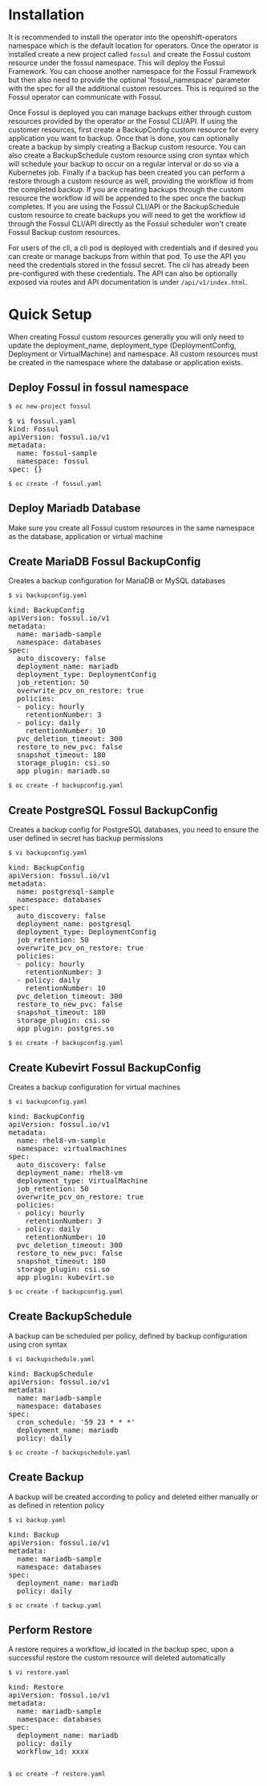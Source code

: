 # Installation
It is recommended to install the operator into the openshift-operators namespace which is the default location for operators. Once the operator is installed create a new project called ```fossul``` and create the Fossul custom resource under the fossul namespace. This will deploy the Fossul Framework. You can choose another namespace for the Fossul Framework but then also need to provide the optional 'fossul_namespace' parameter with the spec for all the additional custom resources. This is required so the Fossul operator can communicate with Fossul.

Once Fossul is deployed you can manage backups either through custom resources provided by the operator or the Fossul CLI/API. If using the customer resources, first create a BackupConfig custom resource for every application you want to backup. Once that is done, you can optionally create a backup by simply creating a Backup custom resource. You can also create a BackupSchedule custom resource using cron syntax which will schedule your backup to occur on a regular interval or do so via a Kubernetes job. Finally if a backup has been created you can perform a restore through a custom resource as well, providing the workflow id from the completed backup. If you are creating backups through the custom resource the workflow id will be appended to the spec once the backup completes. If you are using the Fossul CLI/API or the BackupSchedule custom resource to create backups you will need to get the workflow id through the Fossul CLI/API directly as the Fossul scheduler won't create Fossul Backup custom resources.

For users of the cli, a cli pod is deployed with credentials and if desired you can create or manage backups from within that pod. To use the API you need the credentials stored in the fossul secret. The cli has already been pre-configured with these credentials. The API can also be optionally exposed via routes and API documentation is under ```/api/v1/index.html```.

# Quick Setup
When creating Fossul custom resources generally you will only need to update the deployment_name, deployment_type (DeploymentConfig, Deployment or VirtualMachine) and namespace. All custom resources must be created in the namespace where the database or application exists. 

## Deploy Fossul in fossul namespace
```$ oc new-project fossul```
<pre>
$ vi fossul.yaml
kind: Fossul
apiVersion: fossul.io/v1
metadata:
  name: fossul-sample
  namespace: fossul
spec: {}
</pre>
```$ oc create -f fossul.yaml```

## Deploy Mariadb Database
Make sure you create all Fossul custom resources in the same namespace as the database, application or virtual machine

## Create MariaDB Fossul BackupConfig
Creates a backup configuration for MariaDB or MySQL databases

```$ vi backupconfig.yaml```
<pre>
kind: BackupConfig
apiVersion: fossul.io/v1
metadata:
  name: mariadb-sample
  namespace: databases
spec:
  auto_discovery: false
  deployment_name: mariadb
  deployment_type: DeploymentConfig
  job_retention: 50
  overwrite_pcv_on_restore: true
  policies:
  - policy: hourly
    retentionNumber: 3
  - policy: daily
    retentionNumber: 10
  pvc_deletion_timeout: 300
  restore_to_new_pvc: false
  snapshot_timeout: 180
  storage_plugin: csi.so
  app_plugin: mariadb.so 
</pre>
```$ oc create -f backupconfig.yaml```

## Create PostgreSQL Fossul BackupConfig
Creates a backup config for PostgreSQL databases, you need to ensure the user defined in secret has backup permissions

```$ vi backupconfig.yaml```
<pre>
kind: BackupConfig
apiVersion: fossul.io/v1
metadata:
  name: postgresql-sample
  namespace: databases
spec:
  auto_discovery: false
  deployment_name: postgresql 
  deployment_type: DeploymentConfig
  job_retention: 50
  overwrite_pcv_on_restore: true
  policies:
  - policy: hourly
    retentionNumber: 3
  - policy: daily
    retentionNumber: 10
  pvc_deletion_timeout: 300
  restore_to_new_pvc: false
  snapshot_timeout: 180
  storage_plugin: csi.so
  app_plugin: postgres.so 
</pre>
```$ oc create -f backupconfig.yaml```

## Create Kubevirt Fossul BackupConfig
Creates a backup configuration for virtual machines

```$ vi backupconfig.yaml```
<pre>
kind: BackupConfig
apiVersion: fossul.io/v1
metadata:
  name: rhel8-vm-sample
  namespace: virtualmachines
spec:
  auto_discovery: false
  deployment_name: rhel8-vm
  deployment_type: VirtualMachine
  job_retention: 50
  overwrite_pcv_on_restore: true
  policies:
  - policy: hourly
    retentionNumber: 3
  - policy: daily
    retentionNumber: 10
  pvc_deletion_timeout: 300
  restore_to_new_pvc: false
  snapshot_timeout: 180
  storage_plugin: csi.so
  app_plugin: kubevirt.so 
</pre>
```$ oc create -f backupconfig.yaml```

## Create BackupSchedule
A backup can be scheduled per policy, defined by backup configuration using cron syntax

```$ vi backupschedule.yaml```
<pre>
kind: BackupSchedule
apiVersion: fossul.io/v1
metadata:
  name: mariadb-sample
  namespace: databases
spec:
  cron_schedule: '59 23 * * *'
  deployment_name: mariadb
  policy: daily
</pre>
```$ oc create -f backupschedule.yaml```

## Create Backup
A backup will be created according to policy and deleted either manually or as defined in retention policy

```$ vi backup.yaml```
<pre>
kind: Backup
apiVersion: fossul.io/v1
metadata:
  name: mariadb-sample
  namespace: databases
spec:
  deployment_name: mariadb
  policy: daily
</pre>
```$ oc create -f backup.yaml```

## Perform Restore
A restore requires a workflow_id located in the backup spec, upon a successful restore the custom resource will deleted automatically

```$ vi restore.yaml```
<pre>
kind: Restore
apiVersion: fossul.io/v1
metadata:   
  name: mariadb-sample
  namespace: databases
spec:
  deployment_name: mariadb
  policy: daily
  workflow_id: xxxx
  </pre>
```$ oc create -f restore.yaml```